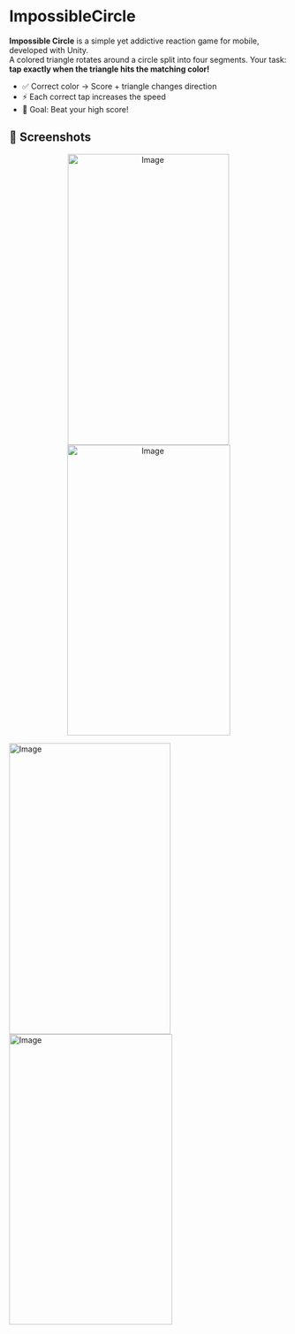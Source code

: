 # ImpossibleCircle

**Impossible Circle** is a simple yet addictive reaction game for mobile, developed with Unity.  
A colored triangle rotates around a circle split into four segments. Your task: **tap exactly when the triangle hits the matching color!**  

- ✅ Correct color → Score + triangle changes direction  
- ⚡ Each correct tap increases the speed  
- 🎯 Goal: Beat your high score!

## 📸 Screenshots
<p align="center">
  <img width="292" height="526" alt="Image" src="https://github.com/user-attachments/assets/a886fbdb-f916-4e62-b88e-94765fbc391e" />
  <img width="295" height="525" alt="Image" src="https://github.com/user-attachments/assets/b1cfbdd9-f36c-4544-9f2d-8765b20a28ca" />
</p>

<img width="292" height="526" alt="Image" src="https://github.com/user-attachments/assets/a886fbdb-f916-4e62-b88e-94765fbc391e" />
<img width="295" height="525" alt="Image" src="https://github.com/user-attachments/assets/b1cfbdd9-f36c-4544-9f2d-8765b20a28ca" />
